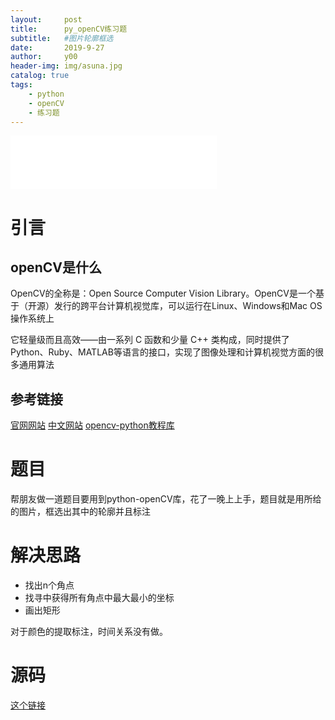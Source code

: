 ```yaml
---
layout:     post
title:      py_openCV练习题
subtitle:   #图片轮廓框选
date:       2019-9-27
author:     y00
header-img: img/asuna.jpg
catalog: true
tags:
    - python
    - openCV
    - 练习题
---
```




<iframe
  frameborder="no"
  border="0"
  marginwidth="0"
  marginheight="0"
  width="330"
  height="86"
  src="//music.163.com/outchain/player?type=2&id=133998&auto=0&height=66"
></iframe>



# 引言
## openCV是什么

OpenCV的全称是：Open Source Computer Vision Library。OpenCV是一个基于（开源）发行的跨平台计算机视觉库，可以运行在Linux、Windows和Mac OS操作系统上

它轻量级而且高效——由一系列 C 函数和少量 C++ 类构成，同时提供了Python、Ruby、MATLAB等语言的接口，实现了图像处理和计算机视觉方面的很多通用算法

## 参考链接
[官网网站](https://opencv.org/)
[中文网站](http://wiki.opencv.org.cn/index.php/%E9%A6%96%E9%A1%B5)
[opencv-python教程库](https://github.com/ex2tron/OpenCV-Python-Tutorial)

#  题目

帮朋友做一道题目要用到python-openCV库，花了一晚上上手，题目就是用所给的图片，框选出其中的轮廓并且标注

# 解决思路

* 找出n个角点
* 找寻中获得所有角点中最大最小的坐标
* 画出矩形

对于颜色的提取标注，时间关系没有做。

# 源码

[这个链接](https://github.com/snowflowersnowflake/ATestByopenCV)
